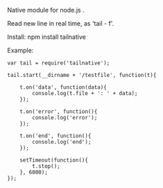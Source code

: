 Native module for node.js .

Read new line in real time, as 'tail - f'.

Install:
	npm install tailnative

Example: 

	var tail = require('tailnative');
	
	tail.start(__dirname + '/testfile', function(t){
	    
	    t.on('data', function(data){
	        console.log(t.file + ': ' + data);
	    });
	    
	    t.on('error', function(){
	        console.log('error');
	    });
	    
	    t.on('end', function(){
	        console.log('end');
	    });
	    
	    setTimeout(function(){
	        t.stop();
	    }, 6000);
	});
